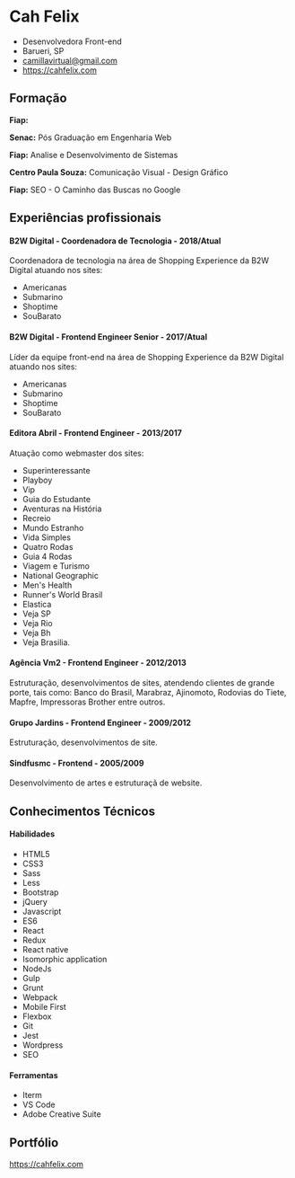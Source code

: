 # Cah Felix
- Desenvolvedora Front-end
- Barueri, SP
- camillavirtual@gmail.com
- https://cahfelix.com

## Formação
**Fiap:** 

**Senac:** Pós Graduação em Engenharia Web

**Fiap:** Analise e Desenvolvimento de Sistemas

**Centro Paula Souza:** Comunicação Visual - Design Gráfico

**Fiap:** SEO - O Caminho das Buscas no Google

## Experiências profissionais

#### B2W Digital - Coordenadora de Tecnologia - 2018/Atual
Coordenadora de tecnologia na área de Shopping Experience da B2W Digital atuando nos sites: 
- Americanas
- Submarino
- Shoptime
- SouBarato

#### B2W Digital - Frontend Engineer Senior - 2017/Atual
Líder da equipe front-end na área de Shopping Experience da B2W Digital atuando nos sites: 
- Americanas
- Submarino
- Shoptime
- SouBarato

#### Editora Abril - Frontend Engineer - 2013/2017
Atuação como webmaster dos sites:
- Superinteressante 
- Playboy
- Vip
- Guia do Estudante 
- Aventuras na História
- Recreio 
- Mundo Estranho 
- Vida Simples
- Quatro Rodas
- Guia 4 Rodas
- Viagem e Turismo
- National Geographic
- Men's Health
- Runner's World Brasil
- Elastica
- Veja SP
- Veja Rio
- Veja Bh 
- Veja Brasilia.

#### Agência Vm2 - Frontend Engineer - 2012/2013
Estruturação, desenvolvimentos de sites, atendendo clientes de grande porte, tais como: Banco do Brasil, Marabraz, Ajinomoto, Rodovias do Tiete, Mapfre, Impressoras Brother entre outros.

#### Grupo Jardins - Frontend Engineer - 2009/2012
Estruturação, desenvolvimentos de site.

#### Sindfusmc - Frontend - 2005/2009
Desenvolvimento de artes e estruturaçã de website.

## Conhecimentos Técnicos

#### Habilidades
- HTML5
- CSS3
- Sass
- Less
- Bootstrap
- jQuery
- Javascript
- ES6
- React
- Redux
- React native
- Isomorphic application
- NodeJs
- Gulp
- Grunt
- Webpack
- Mobile First
- Flexbox
- Git
- Jest
- Wordpress
- SEO

#### Ferramentas
- Iterm
- VS Code
- Adobe Creative Suite

## Portfólio 
https://cahfelix.com



